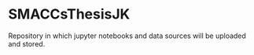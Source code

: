 # SMACCsThesisJK

Repository in which jupyter notebooks and data sources will be uploaded and stored.
